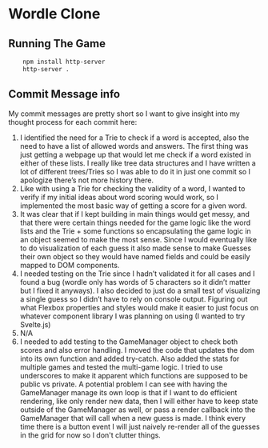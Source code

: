 # Wordle Clone

## Running The Game

```bash
    npm install http-server
    http-server .
```

## Commit Message info

My commit messages are pretty short so I want to give insight into my thought process for each commit here:

1. I identified the need for a Trie to check if a word is accepted, also the need to have a list of allowed words and answers. The first thing was just getting a webpage up that would let me check if a word existed in either of these lists. I really like tree data structures and I have written a lot of different trees/Tries so I was able to do it in just one commit so I apologize there’s not more history there.
2. Like with using a Trie for checking the validity of a word, I wanted to verify if my initial ideas about word scoring would work, so I implemented the most basic way of getting a score for a given word. 
3. It was clear that if I kept building in main things would get messy, and that there were certain things needed for the game logic like the word lists and the Trie + some functions so encapsulating the game logic in an object seemed to make the most sense. Since I would eventually like to do visualization of each guess it also made sense to make Guesses their own object so they would have named fields and could be easily mapped to DOM components.
4. I needed testing on the Trie since I hadn’t validated it for all cases and I found a bug (wordle only has words of 5 characters so it didn’t matter but I fixed it anyways). I also decided to just do a small test of visualizing a single guess so I didn’t have to rely on console output. Figuring out what Flexbox properties and styles would make it easier to just focus on whatever component library I was planning on using (I wanted to try Svelte.js)
5. N/A
6. I needed to add testing to the GameManager object to check both scores and also error handling. I moved the code that updates the dom into its own function and added try-catch. Also added the stats for multiple games and tested the multi-game logic. I tried to use underscores to make it apparent which functions are supposed to be public vs private. A potential problem I can see with having the GameManager manage its own loop is that if I want to do efficient rendering, like only render new data, then I will either have to keep state outside of the GameManager as well, or pass a render callback into the GameManager that will call when a new guess is made. I think every time there is a button event I will just naively re-render all of the guesses in the grid for now so I don't clutter things.


